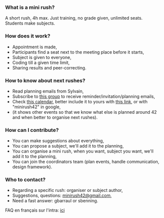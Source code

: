 ### What is a mini rush?

A short rush, 4h max. Just training, no grade given, unlimited seats. Students make subjects.

### How does it work?

- Appointment is made,
- Participants find a seat next to the meeting place before it starts,
- Subject is given to everyone,
- Coding till a given time limit,
- Sharing results and peer-correcting.

### How to know about next rushes?

- Read planning emails from Sylvain,
- Subscribe to [this group](https://groups.google.com/d/forum/minirush42) to receive reminder/invitation/planning emails,
- Check [this calendar](https://www.google.com/calendar/embed?src=minirush42%40gmail.com&ctz=Europe/Paris), better include it to yours with [this link](https://www.google.com/calendar/ical/minirush42%40gmail.com/public/basic.ics), or with "minirush42" in google,
- (it shows other events so that we know what else is planned around 42 and when better to organise next rushes).

### How can I contribute?

- You can make suggestions about everything,
- You can propose a subject, we'll add it to the planning,
- You can organise a mini rush, when you want, subject you want, we'll add it to the planning,
- You can join the coordinators team (plan events, handle communication, design framework).

### Who to contact?

- Regarding a specific rush: organiser or subject author,
- Suggestions, questions: minirush42@gmail.com,
- Need a fast answer: gbarraul or sbenning.

FAQ en français sur l'intra: [ici](https://forum.intrav2.42.fr/topics/702/messages)
